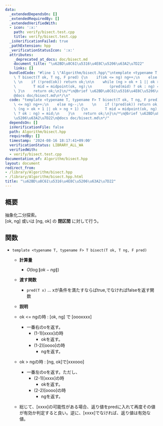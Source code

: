```yaml
---
data:
  _extendedDependsOn: []
  _extendedRequiredBy: []
  _extendedVerifiedWith:
  - icon: ':x:'
    path: verify/bisect.test.cpp
    title: verify/bisect.test.cpp
  _isVerificationFailed: true
  _pathExtension: hpp
  _verificationStatusIcon: ':x:'
  attributes:
    _deprecated_at_docs: doc/bisect.md
    document_title: "\u62BD\u8C61\u5316\u4E8C\u5206\u63A2\u7D22"
    links: []
  bundledCode: "#line 1 \"Algorithm/bisect.hpp\"\ntemplate <typename T, typename F>\
    \ T bisect(T ok, T ng, F pred) {\n    if(ok <= ng) ng++;\n    else ng--;\n   \
    \ \n    if (!pred(ok)) return ok;\n\n    while (ng > ok + 1 || ok > ng + 1) {\n\
    \        T mid = midpoint(ok, ng);\n        (pred(mid) ? ok : ng) = mid;\n   \
    \ }\n    return ok;\n}\n/*\n@brief \u62BD\u8C61\u5316\u4E8C\u5206\u63A2\u7D22\n\
    @docs doc/bisect.md\n*/\n"
  code: "template <typename T, typename F> T bisect(T ok, T ng, F pred) {\n    if(ok\
    \ <= ng) ng++;\n    else ng--;\n    \n    if (!pred(ok)) return ok;\n\n    while\
    \ (ng > ok + 1 || ok > ng + 1) {\n        T mid = midpoint(ok, ng);\n        (pred(mid)\
    \ ? ok : ng) = mid;\n    }\n    return ok;\n}\n/*\n@brief \u62BD\u8C61\u5316\u4E8C\
    \u5206\u63A2\u7D22\n@docs doc/bisect.md\n*/"
  dependsOn: []
  isVerificationFile: false
  path: Algorithm/bisect.hpp
  requiredBy: []
  timestamp: '2024-08-16 18:17:41+09:00'
  verificationStatus: LIBRARY_ALL_WA
  verifiedWith:
  - verify/bisect.test.cpp
documentation_of: Algorithm/bisect.hpp
layout: document
redirect_from:
- /library/Algorithm/bisect.hpp
- /library/Algorithm/bisect.hpp.html
title: "\u62BD\u8C61\u5316\u4E8C\u5206\u63A2\u7D22"
---
```

## 概要
抽象化二分探索。  
[ok, ng] 或いは [ng, ok] の **閉区間** に対して行う。

## 関数
- `template <typename T, typename F> T bisect(T ok, T ng, F pred) 
`
    - **計算量**
        - $O(\log \|ok - ng\|)$

    - **渡す関数**
        - `pred(T x)` ... xが条件を満たすならばtrue,でなければfalseを返す関数

    - **説明**

    - ok <= ngの時 : [ok, ng] で [oooxxxx]
        - 一番右のoを返す。
            - (1-1)[xxxx]の時
                - okを返す。
            - (1-2)[oooo]の時
                - ngを返す。
    - ok > ngの時 : [ng, ok]で[xxxooo]
        - 一番左のoを返す。ただし、
            - (2-1)[xxxx]の時
                - okを返す。
            - (2-2)[oooo]の時
                - ngを返す。
    - 総じて、[xxxx]の可能性がある場合、返り値をpredに入れて再度その値が有効か判定すると良い。逆に、[xxxx]でなければ、返り値は有効な値。
